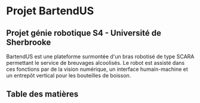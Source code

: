 # Projet BartendUS
## Projet génie robotique S4 - Université de Sherbrooke

BartendUS est une plateforme surmontée d'un bras robotisé de type SCARA permettant le service de breuvages alcoolisés. Le robot est assisté dans ces fonctions par de la vision numérique, un interface humain-machine et un entrepôt vertical pour les bouteilles de boisson.  

## Table des matières
